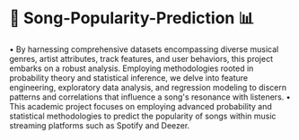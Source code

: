 # 🎵 Song-Popularity-Prediction 📊
• By harnessing comprehensive datasets encompassing diverse musical genres, artist attributes, track features, and user behaviors, this project embarks on a robust analysis. Employing methodologies rooted in probability theory and statistical inference, we delve into feature engineering, exploratory data analysis, and regression modeling to discern patterns and correlations that influence a song's resonance with listeners.
• This academic project focuses on employing advanced probability and statistical methodologies to predict the popularity of songs within music streaming platforms such as Spotify and Deezer.